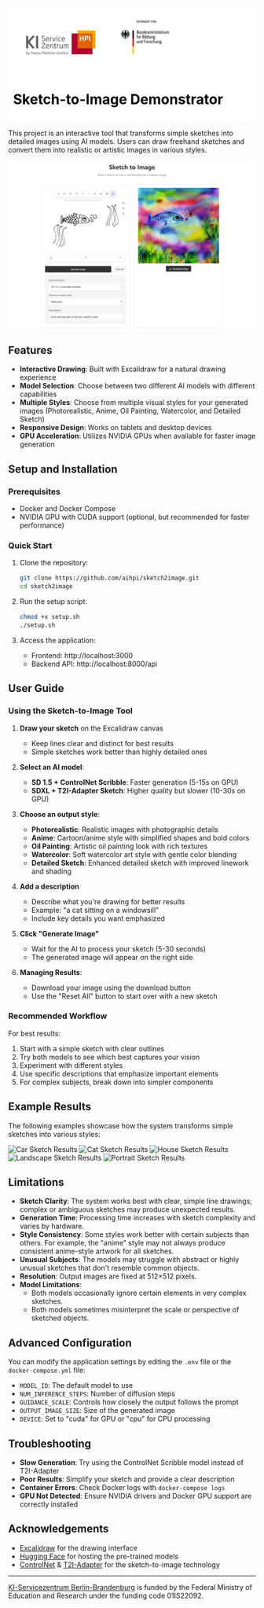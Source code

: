<div style="background-color: #ffffff; color: #000000; padding: 10px;">
<img src="frontend\public\logos.jpg" height="120">
<h1> Sketch-to-Image Demonstrator
</div>

This project is an interactive tool that transforms simple sketches into detailed images using AI models. Users can draw freehand sketches and convert them into realistic or artistic images in various styles.

![Sketch-to-Image Example](./docs/images/sketch2image_example.png)

## Features

- **Interactive Drawing**: Built with Excalidraw for a natural drawing experience
- **Model Selection**: Choose between two different AI models with different capabilities
- **Multiple Styles**: Choose from multiple visual styles for your generated images (Photorealistic, Anime, Oil Painting, Watercolor, and Detailed Sketch)
- **Responsive Design**: Works on tablets and desktop devices
- **GPU Acceleration**: Utilizes NVIDIA GPUs when available for faster image generation

## Setup and Installation

### Prerequisites

- Docker and Docker Compose
- NVIDIA GPU with CUDA support (optional, but recommended for faster performance)

### Quick Start

1. Clone the repository:
   ```bash
   git clone https://github.com/aihpi/sketch2image.git
   cd sketch2image
   ```

2. Run the setup script:
   ```bash
   chmod +x setup.sh
   ./setup.sh
   ```

3. Access the application:
   - Frontend: http://localhost:3000
   - Backend API: http://localhost:8000/api

## User Guide

### Using the Sketch-to-Image Tool

1. **Draw your sketch** on the Excalidraw canvas
   - Keep lines clear and distinct for best results
   - Simple sketches work better than highly detailed ones

2. **Select an AI model**:
   - **SD 1.5 + ControlNet Scribble**: Faster generation (5-15s on GPU)
   - **SDXL + T2I-Adapter Sketch**: Higher quality but slower (10-30s on GPU)

3. **Choose an output style**:
   - **Photorealistic**: Realistic images with photographic details
   - **Anime**: Cartoon/anime style with simplified shapes and bold colors
   - **Oil Painting**: Artistic oil painting look with rich textures
   - **Watercolor**: Soft watercolor art style with gentle color blending
   - **Detailed Sketch**: Enhanced detailed sketch with improved linework and shading

4. **Add a description**
   - Describe what you're drawing for better results
   - Example: "a cat sitting on a windowsill"
   - Include key details you want emphasized

5. **Click "Generate Image"**
   - Wait for the AI to process your sketch (5-30 seconds)
   - The generated image will appear on the right side

4. **Managing Results**:
   - Download your image using the download button
   - Use the "Reset All" button to start over with a new sketch

### Recommended Workflow

For best results:
1. Start with a simple sketch with clear outlines
2. Try both models to see which best captures your vision
3. Experiment with different styles
4. Use specific descriptions that emphasize important elements
5. For complex subjects, break down into simpler components

## Example Results

The following examples showcase how the system transforms simple sketches into various styles:

![Car Sketch Results](./docs/images/car_sketch_comparison_grid.png)
![Cat Sketch Results](./docs/images/cat_sketch_comparison_grid.png)
![House Sketch Results](./docs/images/house_sketch_comparison_grid.png)
![Landscape Sketch Results](./docs/images/landscape_sketch_comparison_grid.png)
![Portrait Sketch Results](./docs/images/portrait_sketch_comparison_grid.png)

## Limitations

- **Sketch Clarity**: The system works best with clear, simple line drawings; complex or ambiguous sketches may produce unexpected results.
- **Generation Time**: Processing time increases with sketch complexity and varies by hardware.
- **Style Consistency**: Some styles work better with certain subjects than others. For example, the "anime" style may not always produce consistent anime-style artwork for all sketches.
- **Unusual Subjects**: The models may struggle with abstract or highly unusual sketches that don't resemble common objects.
- **Resolution**: Output images are fixed at 512×512 pixels.
- **Model Limitations**: 
     - Both models occasionally ignore certain elements in very complex sketches.
     - Both models sometimes misinterpret the scale or perspective of sketched objects.


## Advanced Configuration

You can modify the application settings by editing the `.env` file or the `docker-compose.yml` file:

- `MODEL_ID`: The default model to use
- `NUM_INFERENCE_STEPS`: Number of diffusion steps
- `GUIDANCE_SCALE`: Controls how closely the output follows the prompt
- `OUTPUT_IMAGE_SIZE`: Size of the generated image
- `DEVICE`: Set to "cuda" for GPU or "cpu" for CPU processing

## Troubleshooting

- **Slow Generation**: Try using the ControlNet Scribble model instead of T2I-Adapter
- **Poor Results**: Simplify your sketch and provide a clear description
- **Container Errors**: Check Docker logs with `docker-compose logs`
- **GPU Not Detected**: Ensure NVIDIA drivers and Docker GPU support are correctly installed

## Acknowledgements

- [Excalidraw](https://excalidraw.com/) for the drawing interface
- [Hugging Face](https://huggingface.co/) for hosting the pre-trained models
- [ControlNet](https://github.com/lllyasviel/ControlNet) & [T2I-Adapter](https://github.com/TencentARC/T2I-Adapter) for the sketch-to-image technology

---
[KI-Servicezentrum Berlin-Brandenburg](http://hpi.de/kisz) is funded by the Federal Ministry of Education and Research under the funding code 01IS22092.